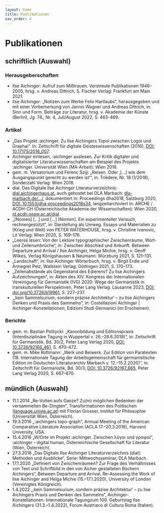 ```yaml
---
layout: home
title: Publikationen
nav_order: 4
---
```


# Publikationen

## schriftlich (Auswahl)

### Herausgeberschaften

- Ilse Aichinger: Aufruf zum Mißtrauen. Verstreute Publikationen 1946–2005, hrsg. v. Andreas Dittrich, S. Fischer Verlag: Frankfurt am Main 2021.
- Ilse Aichinger: „Notizen zum Werke Felix Hartlaubs“, herausgegeben und mit einer Vorbemerkung von Jannis Wagner und Andreas Dittrich, in: Sinn und Form. Beiträge zur Literatur, hrsg. v. Akademie der Künste (Berlin), Jg. 74., Nr. 4, Juli/August 2022, S. 463-469.

### Artikel

- „Das Projekt :aichinger. Zu Ilse Aichingers Topoi zwischen Logoi und Graphai“. In: Zeitschrift für digitale Geisteswissenschaften (2016), [DOI: 10.17175/2016_007](http://www.zfdg.de/2016_007).
- Aichinger einlesen, :aichinger auslesen. Zur Kritik digitaler und digitalisierter Literaturwissenschaften am Beispiel des Projekts :aichinger. Universität Wien (MA-Arbeit): Wien 2018.
- gem. m. Versatorium und Ferenc Szijj: „Reisen. Oder ‚\[…\] wie dem Ausgangspunkt gerecht zu werden ist‘“, in: Triëdere, Nr. 18 (1/2018), Sonderzahl Verlag: Wien 2018.
- dial. Das Digitale Ilse Aichinger Literaturverzeichnis: [dial.aichingerhaus.at](http://dial.aichingerhaus.at), auch gehostet bei DLA Marbach: [dla-marbach.de/…/](https://www.dla-marbach.de/bibliothek/bibliografien/ilse-aichinger-digitales-literaturverzeichnis/), dokumentiert in: Proceedings dha2018, Salzburg 2020, [DOI: 10.1553/dha-proceedings2018s34](https://doi.org/10.1553/dha-proceedings2018s34), langzeitarchiviert in: ARCHE / ACDH-CH (Österreichische Akademie der Wissenschaften): Wien 2020, [id.acdh.oeaw.ac.at/dial](http://hdl.handle.net/21.11115/0000-000C-D89B-2).
- „\[Nomen\] \[…\] und \[…\] \[Nomen\]. Ein experimenteller Versuch, rechnergestützt“, in: Darstellung als Umweg. Essays und Materialien zu (Krieg und Welt) von PETER WATERHOUSE, hrsg. v. Christine Ivanovic, Lit Verlag: Wien 2020, S. 169–176.
- „Leeres lesen: Von der Lektüre typographischer Zwischenräume, Wort- und Zeilenumbrüche“, in: Zwischen Abschied und Ankunft. Between Departure and Arrival / Ilse Aichinger, Helga Michie, hrsg. v. Geoff Wilkes, Verlag Königshausen & Neumann: Würzburg 2021, S. 121–131.
- „Landschaft“, in: Ilse Aichinger Wörterbuch, hrsg. v. Birgit Erdle und Annegret Pelz, Wallstein Verlag: Göttingen 2021, S. 170–173.
- „Zeilenabstände als Gegenstand des Edierens? Zu Ilse Aichingers Aufzeichnungen“, in: Akten des XIV. Kongress der Internationalen Vereinigung für Germanistik (IVG) 2020: Wege der Germanistik in transkulturellen Perspektiven, Peter Lang Verlag: Lausanne 2023, [DOI: doi.org/10.3726/b19961](https://doi.org/10.3726/b19961), S. 227–237.
- „‚kein Sammelsurium, sondern präzise Architektur‘ – zu Ilse Aichingers Denken und Praxis des Sammelns“, in: Costellazioni Aichinger \| Aichinger-Konstellationen, Edizioni Studi Germanici (im Erscheinen).

### Berichte

- gem. m. Bastian Politycki: „Kanonbildung und Editionspraxis (Interdisziplinäre Tagung in Wuppertal v. 26.–28.6.2019)“, in: Zeitschrift für Germanistik, Bd. 30/2,  Peter Lang Verlag 2020, [DOI: 10.3726/92166_461](https://doi.org/10.3726/92166_461), S. 470–472.
- gem. m. Mike Rottmann: „Werk und Beiwerk. Zur Edition von Paratexten (18. Internationale Tagung der Arbeitsgemeinschaft für germanistische Edition im Deutschen Literaturarchiv Marbach v. 12.–15.2.2020)“, in: Zeitschrift für Germanistik, Bd. 30/3, [DOI: 10.3726/92167_665](https://doi.org/10.3726/92167_665), Peter Lang Verlag 2020, S. 667–670.

## mündlich (Auswahl)

- 11.1.2014 „Re-Volten aufs Ganze? Zu(m) möglichen Bedenken der versammelten Be-Dingten“, Transformationen des Politischen ([language.univie.ac.at](https://language.univie.ac.at)) mit Florian Grosser, Institut für Philosophie (Universität Wien, Österreich).
- 19.3.2016 „:aichingers topo-graph“, Annual Meeting of the American Comparative Literature Association (ACLA 17.–20.3.2016), Harvard University, USA.
- 15.4.2016 „W/Orte im Projekt :aichinger. Zwischen λόγοι und γραφαί“, :aichinger - digital human, Österreichische Gesellschaft für Literatur (Wien, Österreich).
- 27.3.2018 „Das Digitale Ilse Aichinger Literaturverzeichnis (dial): Methoden und Ausblicke“, Serie: Mittwochsseminar, DLA Marbach.
- 17.1.2020 „Definiert von Zwischenräumen? Zur Frage des Verhältnisses von Text und Schriftbild in den von Aicher gestalteten Büchern Aichingers“, Between Departure and Arrival. Re-Assessing the Work of Ilse Aichinger and Helga Michie (15.–17.1.2020), University of London (Vereinigtes Königreich).
- 1.4.2022 „‚kein Sammelsurium, sondern präzise Architektur‘ – zu Ilse Aichingers Praxis und Denken des Sammelns“, Aichinger-Konstellationen. Internationale Tagungzum 100. Geburtstag Ilse Aichingers (31.3.–1.4.2022), Forum Austriaco di Cultura Roma (Italien).

